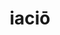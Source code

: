 ---
title: iaciō
meaning: to throw
ch: [ten, f1, f]
pos: verb
inf: iacere
secondppstem: iac
infend: ere
conjugation: third
derivatives: eject, projector
---